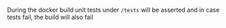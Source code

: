 During the docker build unit tests under `/tests` will be asserted and in case tests fail, the build will also fail
